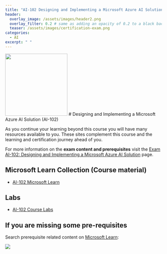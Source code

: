 ```yaml
---
title: "AI-102 Designing and Implementing a Microsoft Azure AI Solution"
header:
  overlay_image: /assets/images/header2.png
  overlay_filter: 0.2 # same as adding an opacity of 0.2 to a black background
  teaser: /assets/images/certification-exam.png
categories:
  - AI
excerpt: " "
---
```


<img src="../../assets/images/certification-exam.png" width="200" height="200">
# Designing and Implementing a Microsoft Azure AI Solution (AI-102) 

As you continue your learning beyond this course you will have many resources available to you. These sites complement this course and the learning and certification journey ahead of you.

For more information on the **exam content and prerequisites** visit the [Exam AI-102: Designing and Implementing a Microsoft Azure AI Solution](https://docs.microsoft.com/en-us/learn/certifications/exams/ai-102) page.

## Microsoft Learn Collection (Course material)
- [AI-102 Microsoft Learn](https://aka.ms/courseai-102)

## Labs
- [AI-102 Course Labs](https://aka.ms/ai102labs)

## If you are missing some pre-requisites
Search prerequisite related content on [Microsoft Learn](https://docs.microsoft.com/en-us/learn/browse/):

<img src="../../assets/images/learn-search.png">